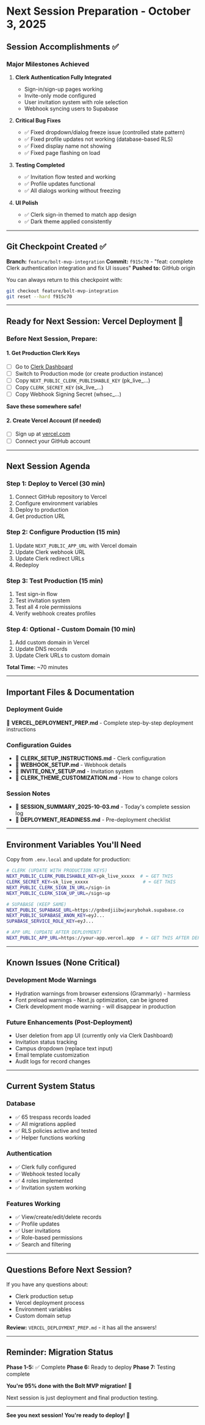 # Next Session Preparation - October 3, 2025

## Session Accomplishments ✅

### Major Milestones Achieved
1. **Clerk Authentication Fully Integrated**
   - Sign-in/sign-up pages working
   - Invite-only mode configured
   - User invitation system with role selection
   - Webhook syncing users to Supabase

2. **Critical Bug Fixes**
   - ✅ Fixed dropdown/dialog freeze issue (controlled state pattern)
   - ✅ Fixed profile updates not working (database-based RLS)
   - ✅ Fixed display name not showing
   - ✅ Fixed page flashing on load

3. **Testing Completed**
   - ✅ Invitation flow tested and working
   - ✅ Profile updates functional
   - ✅ All dialogs working without freezing

4. **UI Polish**
   - ✅ Clerk sign-in themed to match app design
   - ✅ Dark theme applied consistently

---

## Git Checkpoint Created ✅

**Branch:** `feature/bolt-mvp-integration`
**Commit:** `f915c70` - "feat: complete Clerk authentication integration and fix UI issues"
**Pushed to:** GitHub origin

You can always return to this checkpoint with:
```bash
git checkout feature/bolt-mvp-integration
git reset --hard f915c70
```

---

## Ready for Next Session: Vercel Deployment 🚀

### Before Next Session, Prepare:

#### 1. Get Production Clerk Keys
- [ ] Go to [Clerk Dashboard](https://dashboard.clerk.com)
- [ ] Switch to Production mode (or create production instance)
- [ ] Copy `NEXT_PUBLIC_CLERK_PUBLISHABLE_KEY` (pk_live_...)
- [ ] Copy `CLERK_SECRET_KEY` (sk_live_...)
- [ ] Copy Webhook Signing Secret (whsec_...)

**Save these somewhere safe!**

#### 2. Create Vercel Account (if needed)
- [ ] Sign up at [vercel.com](https://vercel.com)
- [ ] Connect your GitHub account

---

## Next Session Agenda

### Step 1: Deploy to Vercel (30 min)
1. Connect GitHub repository to Vercel
2. Configure environment variables
3. Deploy to production
4. Get production URL

### Step 2: Configure Production (15 min)
1. Update `NEXT_PUBLIC_APP_URL` with Vercel domain
2. Update Clerk webhook URL
3. Update Clerk redirect URLs
4. Redeploy

### Step 3: Test Production (15 min)
1. Test sign-in flow
2. Test invitation system
3. Test all 4 role permissions
4. Verify webhook creates profiles

### Step 4: Optional - Custom Domain (10 min)
1. Add custom domain in Vercel
2. Update DNS records
3. Update Clerk URLs to custom domain

**Total Time:** ~70 minutes

---

## Important Files & Documentation

### Deployment Guide
📄 **VERCEL_DEPLOYMENT_PREP.md** - Complete step-by-step deployment instructions

### Configuration Guides
- 📄 **CLERK_SETUP_INSTRUCTIONS.md** - Clerk configuration
- 📄 **WEBHOOK_SETUP.md** - Webhook details
- 📄 **INVITE_ONLY_SETUP.md** - Invitation system
- 📄 **CLERK_THEME_CUSTOMIZATION.md** - How to change colors

### Session Notes
- 📄 **SESSION_SUMMARY_2025-10-03.md** - Today's complete session log
- 📄 **DEPLOYMENT_READINESS.md** - Pre-deployment checklist

---

## Environment Variables You'll Need

Copy from `.env.local` and update for production:

```bash
# CLERK (UPDATE WITH PRODUCTION KEYS)
NEXT_PUBLIC_CLERK_PUBLISHABLE_KEY=pk_live_xxxxx  # ⬅️ GET THIS
CLERK_SECRET_KEY=sk_live_xxxxx                    # ⬅️ GET THIS
NEXT_PUBLIC_CLERK_SIGN_IN_URL=/sign-in
NEXT_PUBLIC_CLERK_SIGN_UP_URL=/sign-up

# SUPABASE (KEEP SAME)
NEXT_PUBLIC_SUPABASE_URL=https://gnbxdjiibwjaurybohak.supabase.co
NEXT_PUBLIC_SUPABASE_ANON_KEY=eyJ...
SUPABASE_SERVICE_ROLE_KEY=eyJ...

# APP URL (UPDATE AFTER DEPLOYMENT)
NEXT_PUBLIC_APP_URL=https://your-app.vercel.app  # ⬅️ GET THIS AFTER DEPLOY
```

---

## Known Issues (None Critical)

### Development Mode Warnings
- Hydration warnings from browser extensions (Grammarly) - harmless
- Font preload warnings - Next.js optimization, can be ignored
- Clerk development mode warning - will disappear in production

### Future Enhancements (Post-Deployment)
- User deletion from app UI (currently only via Clerk Dashboard)
- Invitation status tracking
- Campus dropdown (replace text input)
- Email template customization
- Audit logs for record changes

---

## Current System Status

### Database
- ✅ 65 trespass records loaded
- ✅ All migrations applied
- ✅ RLS policies active and tested
- ✅ Helper functions working

### Authentication
- ✅ Clerk fully configured
- ✅ Webhook tested locally
- ✅ 4 roles implemented
- ✅ Invitation system working

### Features Working
- ✅ View/create/edit/delete records
- ✅ Profile updates
- ✅ User invitations
- ✅ Role-based permissions
- ✅ Search and filtering

---

## Questions Before Next Session?

If you have any questions about:
- Clerk production setup
- Vercel deployment process
- Environment variables
- Custom domain setup

**Review:** `VERCEL_DEPLOYMENT_PREP.md` - it has all the answers!

---

## Reminder: Migration Status

**Phase 1-5:** ✅ Complete
**Phase 6:** Ready to deploy
**Phase 7:** Testing complete

**You're 95% done with the Bolt MVP migration!** 🎉

Next session is just deployment and final production testing.

---

**See you next session! You're ready to deploy! 🚀**
